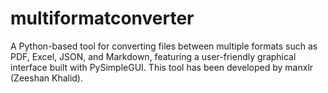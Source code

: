 # multiformatconverter
A Python-based tool for converting files between multiple formats such as PDF, Excel, JSON, and Markdown, featuring a user-friendly graphical interface built with PySimpleGUI. This tool has been developed by manxlr (Zeeshan Khalid).
